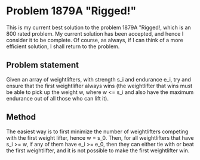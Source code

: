 # Problem 1879A "Rigged!"
This is my current best solution to the problem 1879A "Rigged!, which is an 800 rated problem. My current solution has been accepted, and hence I consider it to be complete. Of course, as always, if I can think of a more efficient solution, I shall return to the problem. 

## Problem statement
Given an array of weightlifters, with strength s_i and endurance e_i, try and ensure that the first weightlifter always wins (the weightlifter that wins must be able to pick up the weight w, where w <= s_i and also have the maximum endurance out of all those who can lift it).

## Method
The easiest way is to first minimize the number of weightlifters competing with the first weight lifter, hence w = s_0. Then, for all weightlifters that have s_i >= w, if any of them have e_i >= e_0, then they can either tie with or beat the first weightlifter, and it is not possible to make the first weightlifter win.